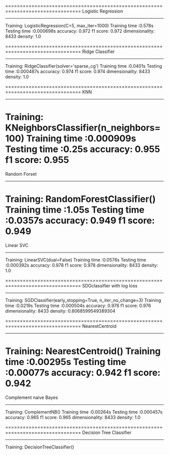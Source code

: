 ================================================================================
Logistic Regression
________________________________________________________________________________
Training: 
LogisticRegression(C=5, max_iter=1000)
Training time :0.578s
Testing time :0.000698s
accuracy: 0.972
f1 score: 0.972
dimensionality: 8433
density: 1.0

================================================================================
Ridge Classifier
________________________________________________________________________________
Training: 
RidgeClassifier(solver='sparse_cg')
Training time :0.0401s
Testing time :0.000487s
accuracy: 0.974
f1 score: 0.974
dimensionality: 8433
density: 1.0

================================================================================
KNN
________________________________________________________________________________
Training: 
KNeighborsClassifier(n_neighbors=100)
Training time :0.000909s
Testing time :0.25s
accuracy: 0.955
f1 score: 0.955
================================================================================
Random Forset
________________________________________________________________________________
Training: 
RandomForestClassifier()
Training time :1.05s
Testing time :0.0357s
accuracy: 0.949
f1 score: 0.949
================================================================================
Linear SVC
________________________________________________________________________________
Training: 
LinearSVC(dual=False)
Training time :0.0576s
Testing time :0.000392s
accuracy: 0.978
f1 score: 0.978
dimensionality: 8433
density: 1.0

================================================================================
SDGclassifier with log loss
________________________________________________________________________________
Training: 
SGDClassifier(early_stopping=True, n_iter_no_change=3)
Training time :0.0219s
Testing time :0.000504s
accuracy: 0.976
f1 score: 0.976
dimensionality: 8433
density: 0.8068599549389304

================================================================================
NearestCentroid
________________________________________________________________________________
Training: 
NearestCentroid()
Training time :0.00295s
Testing time :0.00077s
accuracy: 0.942
f1 score: 0.942
================================================================================
Complement naive Bayes
________________________________________________________________________________
Training: 
ComplementNB()
Training time :0.00264s
Testing time :0.000457s
accuracy: 0.965
f1 score: 0.965
dimensionality: 8433
density: 1.0

================================================================================
Decision Tree Classifier 
________________________________________________________________________________
Training: 
DecisionTreeClassifier()
